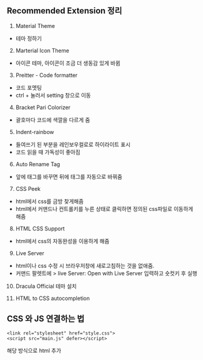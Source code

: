 ## Recommended Extension 정리

1. Material Theme

- 테마 정하기

2. Marterial Icon Theme

- 아이콘 테마, 아이콘이 조금 더 생동감 있게 바뀜

3. Preitter - Code formatter

- 코드 포멧팅
- ctrl + 눌러서 setting 창으로 이동

4. Bracket Pari Colorizer

- 괄호마다 코드에 색깔을 다르게 줌

5. Indent-rainbow

- 들여쓰기 된 부분을 레인보우컬로로 하이라이트 표시
- 코드 읽을 때 가독성이 좋아짐

6. Auto Rename Tag

- 앞에 태그를 바꾸면 뒤에 태그를 자동으로 바꿔줌

7. CSS Peek

- html에서 css를 금방 찾게해줌
- html에서 커맨드나 컨트롤키를 누른 상태로 클릭하면 정의된 css파일로 이동하게 해줌

8. HTML CSS Support

- html에서 css의 자동완성을 이용하게 해줌

9. Live Server

- html이나 css 수정 시 브라우저창에 새로고침하는 것을 없애줌.
- 커맨드 팔렛트에 > live Server: Open with Live Server 입력하고 숏컷키 후 실행

10. Dracula Official 테마 설치

11. HTML to CSS autocompletion

## CSS 와 JS 연결하는 법

    <link rel="stylesheet" href="style.css">
    <script src="main.js" defer></script>

해당 방식으로 html 추가
